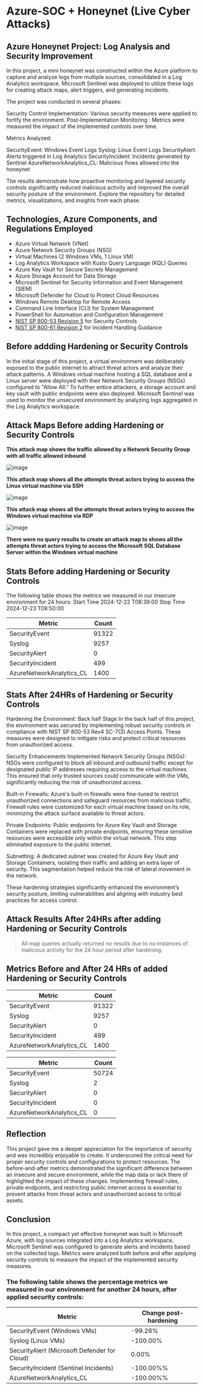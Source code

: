 # Azure-SOC + Honeynet (Live Cyber Attacks)




## Azure Honeynet Project: Log Analysis and Security Improvement
In this project, a mini honeynet was constructed within the Azure platform to capture and analyze logs from multiple sources, consolidated in a Log Analytics workspace. Microsoft Sentinel was deployed to utilize these logs for creating attack maps, alert triggers, and generating incidents.

The project was conducted in several phases:

Security Control Implementation: Various security measures were applied to fortify the environment.
Post-Implementation Monitoring : Metrics were measured the impact of the implemented controls over time.

Metrics Analyzed:

SecurityEvent: Windows Event Logs
Syslog: Linux Event Logs
SecurityAlert: Alerts triggered in Log Analytics
SecurityIncident: Incidents generated by Sentinel
AzureNetworkAnalytics_CL: Malicious flows allowed into the honeynet

The results demonstrate how proactive monitoring and layered security controls significantly reduced malicious activity and improved the overall security posture of the environment. Explore the repository for detailed metrics, visualizations, and insights from each phase.

## Technologies, Azure Components, and Regulations Employed
- Azure Virtual Network (VNet)
- Azure Network Security Groups (NSG)
- Virtual Machines (2 Windows VMs, 1 Linux VM)
- Log Analytics Workspace with Kusto Query Language (KQL) Queries
- Azure Key Vault for Secure Secrets Management
- Azure Storage Account for Data Storage
- Microsoft Sentinel for Security Information and Event Management (SIEM)
- Microsoft Defender for Cloud to Protect Cloud Resources
- Windows Remote Desktop for Remote Access
- Command Line Interface (CLI) for System Management
- PowerShell for Automation and Configuration Management
- [NIST SP 800-53 Revision 5](https://csrc.nist.gov/publications/detail/sp/800-53/rev-5/final) for Security Controls
- [NIST SP 800-61 Revision 2](https://www.nist.gov/privacy-framework/nist-sp-800-61) for Incident Handling Guidance

##  Before addding Hardening or Security Controls

In the initial stage of this project, a virtual environment was deliberately exposed to the public internet to attract threat actors and analyze their attack patterns. A Windows virtual machine hosting a SQL database and a Linux server were deployed with their Network Security Groups (NSGs) configured to "Allow All." To further entice attackers, a storage account and key vault with public endpoints were also deployed. Microsoft Sentinel was used to monitor the unsecured environment by analyzing logs aggregated in the Log Analytics workspace.

## Attack Maps Before adding Hardening or Security Controls

<b>This attack map shows the traffic allowed by a Network Security Group with all traffic allowed inbound</b>

![image](https://github.com/user-attachments/assets/ef5ef2bf-fa93-4ed6-b424-8adc4ddaa7fc)

<b>This attack map shows all the attempts threat actors trying to access the Linux virtual machine via SSH</b>

![image](https://github.com/user-attachments/assets/7d4f523e-ac8e-4186-9cfd-5b4de6afe68e)

<b>This attack map shows all the attempts threat actors trying to access the Windows virtual machine via RDP</b>

![image](https://github.com/user-attachments/assets/120aa1a8-bd2a-4447-b072-3e8a05d3f7e2)

<b> There were no query results to create an attack map to shows all the attempts threat actors trying to access the Microsoft SQL Database Server within the Windows virtual machine</b>

## Stats Before adding Hardening or  Security Controls

The following table shows the metrics we measured in our insecure environment for 24 hours:
Start Time 2024-12-22 T08:39:00
Stop Time 2024-12-23 T08:50:00

| Metric                   | Count
| ------------------------ | -----
| SecurityEvent            | 91322
| Syslog                   | 9257
| SecurityAlert            | 0
| SecurityIncident         | 499
| AzureNetworkAnalytics_CL | 1400

## Stats After 24HRs of Hardening or Security Controls

Hardening the Environment: Back half Stage
In the back half of this project, the environment was secured by implementing robust security controls in compliance with NIST SP 800-53 Rev4 SC-7(3) Access Points. These measures were designed to mitigate risks and protect critical resources from unauthorized access.

Security Enhancements Implemented
Network Security Groups (NSGs):
NSGs were configured to block all inbound and outbound traffic except for designated public IP addresses requiring access to the virtual machines. This ensured that only trusted sources could communicate with the VMs, significantly reducing the risk of unauthorized access.

Built-in Firewalls:
Azure's built-in firewalls were fine-tuned to restrict unauthorized connections and safeguard resources from malicious traffic. Firewall rules were customized for each virtual machine based on its role, minimizing the attack surface available to threat actors.

Private Endpoints:
Public endpoints for Azure Key Vault and Storage Containers were replaced with private endpoints, ensuring these sensitive resources were accessible only within the virtual network. This step eliminated exposure to the public internet.

Subnetting:
A dedicated subnet was created for Azure Key Vault and Storage Containers, isolating their traffic and adding an extra layer of security. This segmentation helped reduce the risk of lateral movement in the network.

These hardening strategies significantly enhanced the environment’s security posture, limiting vulnerabilities and aligning with industry best practices for access control.

## Attack Results After 24HRs after adding Hardening or Security Controls

> All map queries actually returned no results due to no instances of malicious activity for the 24 hour period after hardening.


## Metrics Before and After 24 HRs of added Hardening or Security Controls

| Metric                   | Count
| ------------------------ | -----
| SecurityEvent            | 91322
| Syslog                   | 9257
| SecurityAlert            | 0
| SecurityIncident         | 499
| AzureNetworkAnalytics_CL | 1400


| Metric                   | Count
| ------------------------ | -----
| SecurityEvent            | 50724
| Syslog                   | 2
| SecurityAlert            | 0
| SecurityIncident         | 0
| AzureNetworkAnalytics_CL | 0

## Reflection

This project gave me a deeper appreciation for the importance of security and was incredibly enjoyable to create. It underscored the critical need for proper security controls and configurations to protect resources. The before-and-after metrics demonstrated the significant difference between an insecure and secure environment, while the map data or lack there of highlighted the impact of these changes. Implementing firewall rules, private endpoints, and restricting public internet access is essential to prevent attacks from threat actors and unauthorized access to critical assets.

## Conclusion

In this project, a compact yet effective honeynet was built in Microsoft Azure, with log sources integrated into a Log Analytics workspace. Microsoft Sentinel was configured to generate alerts and incidents based on the collected logs. Metrics were analyzed both before and after applying security controls to measure the impact of the implemented security measures.



### The following table shows the percentage metrics we measured in our environment for another 24 hours, after applied security controls:

| Metric                                       | Change post-hardening
| -------------------------------------------- | -----
| SecurityEvent (Windows VMs)                  | -99.26%
| Syslog (Linux VMs)                           | -100.00%
| SecurityAlert (Microsoft Defender for Cloud) | 0.00%
| SecurityIncident (Sentinel Incidents)        | -100.00%%
| AzureNetworkAnalytics_CL                     | -100.00%%
